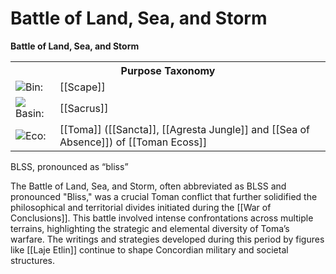 <!-- wiki-header-section:start -->
# Battle of Land, Sea, and Storm

**Battle of Land, Sea, and Storm**
<!-- wiki-header-section:end -->

<!-- taxonomy-table-section:start -->
<div class="taxonomy-table">
  <table>
    <tr>
      <th colspan="3">Purpose Taxonomy</th>
    </tr>
    <tr>
      <td class="taxon-label"><img src="../svg/bin.svg" class="taxon-icon">Bin:</td>
      <td class="taxon-content" colspan="2">[[Scape]]</td>
    </tr>
    <tr>
      <td class="taxon-label"><img src="../svg/basin.svg" class="taxon-icon">Basin:</td>
      <td class="taxon-content" colspan="2">[[Sacrus]]</td>
    </tr>
    <tr>
      <td class="taxon-label"><img src="../svg/eco.svg" class="taxon-icon">Eco:</td>
      <td class="taxon-content" colspan="2">[[Toma]] ([[Sancta]], [[Agresta Jungle]] and [[Sea of Absence]]) of [[Toman Ecoss]]</td>
    </tr>
  </table>
</div>
<!-- taxonomy-table-section:end -->

<!-- not-for-live-publishing:start -->
<!-- obsidian-pull:start -->
BLSS, pronounced as “bliss”

The Battle of Land, Sea, and Storm, often abbreviated as BLSS and pronounced "Bliss," was a crucial Toman conflict that further solidified the philosophical and territorial divides initiated during the [[War of Conclusions]]. This battle involved intense confrontations across multiple terrains, highlighting the strategic and elemental diversity of Toma’s warfare. The writings and strategies developed during this period by figures like [[Laje Etlin]] continue to shape Concordian military and societal structures​​.


<!-- obsidian-pull:end -->
<!-- not-for-live-publishing:end -->